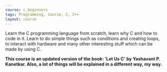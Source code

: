 ```yaml
---
course: c_beginners
tags: Programming, Course, C, C++
layout: course
---
```


Learn the C programming language from scratch, learn why C and how to code in it. Learn to do
simple things such as conditions and creating loops, to interact with hardware
and many other interesting stuff which can be made by using C.

**This course is an updated version of the book: 'Let Us C' by Yashavant P.
Kanetkar. Also, a lot of things will be explained in a different way, my way.**
